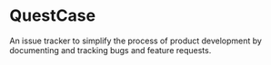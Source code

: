 # QuestCase
An issue tracker to simplify the process of product development by documenting and tracking bugs and feature requests.
